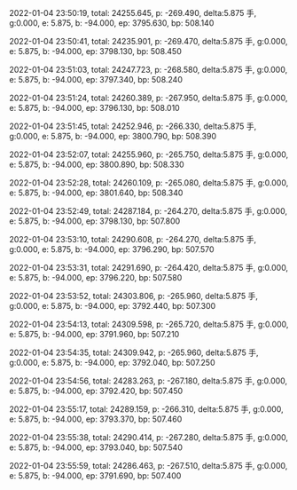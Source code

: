 2022-01-04 23:50:19, total: 24255.645, p: -269.490, delta:5.875 手, g:0.000, e: 5.875, b: -94.000, ep: 3795.630, bp: 508.140

2022-01-04 23:50:41, total: 24235.901, p: -269.470, delta:5.875 手, g:0.000, e: 5.875, b: -94.000, ep: 3798.130, bp: 508.450

2022-01-04 23:51:03, total: 24247.723, p: -268.580, delta:5.875 手, g:0.000, e: 5.875, b: -94.000, ep: 3797.340, bp: 508.240

2022-01-04 23:51:24, total: 24260.389, p: -267.950, delta:5.875 手, g:0.000, e: 5.875, b: -94.000, ep: 3796.130, bp: 508.010

2022-01-04 23:51:45, total: 24252.946, p: -266.330, delta:5.875 手, g:0.000, e: 5.875, b: -94.000, ep: 3800.790, bp: 508.390

2022-01-04 23:52:07, total: 24255.960, p: -265.750, delta:5.875 手, g:0.000, e: 5.875, b: -94.000, ep: 3800.890, bp: 508.330

2022-01-04 23:52:28, total: 24260.109, p: -265.080, delta:5.875 手, g:0.000, e: 5.875, b: -94.000, ep: 3801.640, bp: 508.340

2022-01-04 23:52:49, total: 24287.184, p: -264.270, delta:5.875 手, g:0.000, e: 5.875, b: -94.000, ep: 3798.130, bp: 507.800

2022-01-04 23:53:10, total: 24290.608, p: -264.270, delta:5.875 手, g:0.000, e: 5.875, b: -94.000, ep: 3796.290, bp: 507.570

2022-01-04 23:53:31, total: 24291.690, p: -264.420, delta:5.875 手, g:0.000, e: 5.875, b: -94.000, ep: 3796.220, bp: 507.580

2022-01-04 23:53:52, total: 24303.806, p: -265.960, delta:5.875 手, g:0.000, e: 5.875, b: -94.000, ep: 3792.440, bp: 507.300

2022-01-04 23:54:13, total: 24309.598, p: -265.720, delta:5.875 手, g:0.000, e: 5.875, b: -94.000, ep: 3791.960, bp: 507.210

2022-01-04 23:54:35, total: 24309.942, p: -265.960, delta:5.875 手, g:0.000, e: 5.875, b: -94.000, ep: 3792.040, bp: 507.250

2022-01-04 23:54:56, total: 24283.263, p: -267.180, delta:5.875 手, g:0.000, e: 5.875, b: -94.000, ep: 3792.420, bp: 507.450

2022-01-04 23:55:17, total: 24289.159, p: -266.310, delta:5.875 手, g:0.000, e: 5.875, b: -94.000, ep: 3793.370, bp: 507.460

2022-01-04 23:55:38, total: 24290.414, p: -267.280, delta:5.875 手, g:0.000, e: 5.875, b: -94.000, ep: 3793.040, bp: 507.540

2022-01-04 23:55:59, total: 24286.463, p: -267.510, delta:5.875 手, g:0.000, e: 5.875, b: -94.000, ep: 3791.690, bp: 507.400